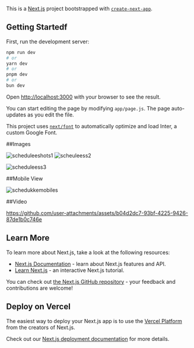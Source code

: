 This is a [Next.js](https://nextjs.org/) project bootstrapped with [`create-next-app`](https://github.com/vercel/next.js/tree/canary/packages/create-next-app).

## Getting Startedf

First, run the development server:

```bash
npm run dev
# or
yarn dev
# or
pnpm dev
# or
bun dev
```

Open [http://localhost:3000](http://localhost:3000) with your browser to see the result.

You can start editing the page by modifying `app/page.js`. The page auto-updates as you edit the file.

This project uses [`next/font`](https://nextjs.org/docs/basic-features/font-optimization) to automatically optimize and load Inter, a custom Google Font.

##Images 

![scheduleeshots1](https://github.com/user-attachments/assets/682d701a-774e-49b4-9de0-1fb4eccb2478)
![scheuleess2](https://github.com/user-attachments/assets/f19b042f-ed30-4729-ba64-12e760778162)

![scheduleess3](https://github.com/user-attachments/assets/027dc6a7-0ab2-404c-8de4-0f405b37e332)

##Mobile View 

![schedukkemobiles](https://github.com/user-attachments/assets/884a964d-28a1-40eb-b3d4-7af77ee7dc1d)

##Video


https://github.com/user-attachments/assets/b04d2dc7-93bf-4225-9426-87de1b0c746e



## Learn More

To learn more about Next.js, take a look at the following resources:

- [Next.js Documentation](https://nextjs.org/docs) - learn about Next.js features and API.
- [Learn Next.js](https://nextjs.org/learn) - an interactive Next.js tutorial.

You can check out [the Next.js GitHub repository](https://github.com/vercel/next.js/) - your feedback and contributions are welcome!


## Deploy on Vercel

The easiest way to deploy your Next.js app is to use the [Vercel Platform](https://vercel.com/new?utm_medium=default-template&filter=next.js&utm_source=create-next-app&utm_campaign=create-next-app-readme) from the creators of Next.js.

Check out our [Next.js deployment documentation](https://nextjs.org/docs/deployment) for more details.

